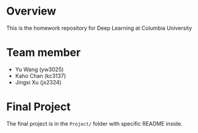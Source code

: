 # Overview

This is the homework repository for Deep Learning at Columbia University

# Team member
- Yu Wang (yw3025)
- Kaho Chan (kc3137)
- Jingxi Xu (jx2324)

# Final Project

The final project is in the `Project/` folder with specific README inside.